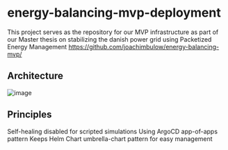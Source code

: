 # energy-balancing-mvp-deployment

This project serves as the repository for our MVP infrastructure as part of our Master thesis on stabilizing the danish power grid using Packetized Energy Management
https://github.com/joachimbulow/energy-balancing-mvp/

## Architecture

![image](https://github.com/joachimbulow/energy-balancing-mvp-deployment/assets/43139346/ce2f759d-82d2-4cf2-8f84-82e4f29756c1)


## Principles
Self-healing disabled for scripted simulations
Using ArgoCD app-of-apps pattern
Keeps Helm Chart umbrella-chart pattern for easy management


